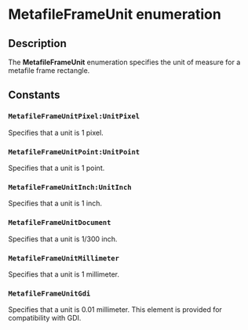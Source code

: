 # MetafileFrameUnit enumeration

## Description

The **MetafileFrameUnit** enumeration specifies the unit of measure for a metafile frame rectangle.

## Constants

### `MetafileFrameUnitPixel:UnitPixel`

Specifies that a unit is 1 pixel.

### `MetafileFrameUnitPoint:UnitPoint`

Specifies that a unit is 1 point.

### `MetafileFrameUnitInch:UnitInch`

Specifies that a unit is 1 inch.

### `MetafileFrameUnitDocument`

Specifies that a unit is 1/300 inch.

### `MetafileFrameUnitMillimeter`

Specifies that a unit is 1 millimeter.

### `MetafileFrameUnitGdi`

Specifies that a unit is 0.01 millimeter. This element is provided for compatibility with GDI.